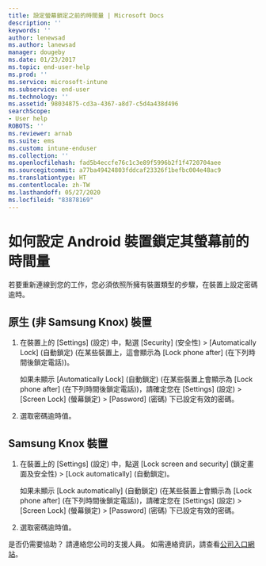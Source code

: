 ```yaml
---
title: 設定螢幕鎖定之前的時間量 | Microsoft Docs
description: ''
keywords: ''
author: lenewsad
ms.author: lanewsad
manager: dougeby
ms.date: 01/23/2017
ms.topic: end-user-help
ms.prod: ''
ms.service: microsoft-intune
ms.subservice: end-user
ms.technology: ''
ms.assetid: 98034875-cd3a-4367-a8d7-c5d4a438d496
searchScope:
- User help
ROBOTS: ''
ms.reviewer: arnab
ms.suite: ems
ms.custom: intune-enduser
ms.collection: ''
ms.openlocfilehash: fad5b4eccfe76c1c3e89f5996b2f1f4720704aee
ms.sourcegitcommit: a77ba49424803fddcaf23326f1befbc004e48ac9
ms.translationtype: HT
ms.contentlocale: zh-TW
ms.lasthandoff: 05/27/2020
ms.locfileid: "83878169"
---
```

# <a name="how-to-set-the-amount-of-time-before-your-android-device-locks-its-screen"></a>如何設定 Android 裝置鎖定其螢幕前的時間量

若要重新連線到您的工作，您必須依照所擁有裝置類型的步驟，在裝置上設定密碼逾時。

## <a name="native-non-samsung-knox-device"></a>原生 (非 Samsung Knox) 裝置

1. 在裝置上的 [Settings]  \(設定\) 中，點選 [Security]  \(安全性\) &gt; [Automatically Lock]  \(自動鎖定\) (在某些裝置上，這會顯示為 [Lock phone after]  \(在下列時間後鎖定電話\))。

    如果未顯示 [Automatically Lock]  \(自動鎖定\) (在某些裝置上會顯示為 [Lock phone after]  \(在下列時間後鎖定電話\))，請確定您在 [Settings]  \(設定\) &gt; [Screen Lock]  \(螢幕鎖定\) &gt; [Password]  \(密碼\) 下已設定有效的密碼。

2. 選取密碼逾時值。

## <a name="samsung-knox-device"></a>Samsung Knox 裝置

1. 在裝置上的 [Settings]  \(設定\) 中，點選 [Lock screen and security]  \(鎖定畫面及安全性\) &gt; [Lock automatically]  \(自動鎖定\)。

    如果未顯示 [Lock automatically]  \(自動鎖定\) (在某些裝置上會顯示為 [Lock phone after]  \(在下列時間後鎖定電話\))，請確定您在 [Settings]  \(設定\) &gt; [Screen Lock]  \(螢幕鎖定\) &gt; [Password]  \(密碼\) 下已設定有效的密碼。

2. 選取密碼逾時值。

是否仍需要協助？ 請連絡您公司的支援人員。 如需連絡資訊，請查看[公司入口網站](https://go.microsoft.com/fwlink/?linkid=2010980)。
